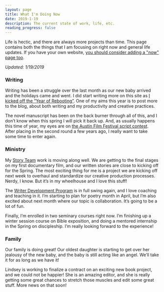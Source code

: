 ```yaml
---
layout: page
title: What I'm Doing Now
date: 2019-1-19
description: The current state of work, life, etc.
reading_progress: false
---
```

Life is hectic, and there are always more projects than time. This page contains both the things that I am focusing on right now and general life updates. If you have your own website, [you should consider adding a "now" page too](https://nownownow.com/about).

*Updated: 1/19/2019*

### Writing

Writing has been a struggle over the last month as our new baby arrived and the holidays came and went. I did start writing more on this site as [I kicked off the “Year of Rebooting”](/blog/year-of-rebooting.html).  One of my aims this year is to post more to the blog, about both writing and my productivity and creative practices.

The novel manuscript has been on the back burner through all of this, and I don’t know when this spring I will pick it back up. And, as usually happens this time of year, my eyes are on [the Austin Film Festival script contest](https://austinfilmfestival.com/submit/). After placing in the second round a few years ago, I really want to take some time to enter again.

### Ministry

My [Story Team](https://austinstone.org/stories) work is moving along well. We are getting to the final stages on my first documentary film, and our written stories are close to kicking off for the Spring. The most exciting thing for me is a project we are kicking off next week to overhaul and standardize our creative production processes. Nerdy, I know. But it’s in my wheelhouse and I love this stuff!

The [Writer Development Program](https://www.austinstoneinstitute.org/what-we-do/development-programs/wdp/) is in full swing again, and I love coaching and teaching in it. I’m starting to plan for poetry month in April, but I’m also excited about next month where our topic is collaboration. It’s going to be a lot of fun.

Finally, I’m enrolled in two seminary courses right now. I’m finishing up a winter session course on Bible exposition, and doing a mentored internship in the Spring on discipleship. I’m really looking forward to the experience!

### Family

Our family is doing great! Our oldest daughter is starting to get over her jealousy of the new baby, and the baby is still acting like an angel. We’ll take it for as long as we have it!

Lindsey is working to finalize a contract on an exciting new book project, and we could not be happier! She is an amazing editor, and she is really getting some great chances to stretch those muscles and edit some great stuff. More news on that soon!
